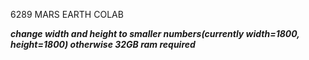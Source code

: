 6289 MARS EARTH COLAB

***change width and height to smaller numbers(currently width=1800, height=1800) otherwise 32GB ram required***
